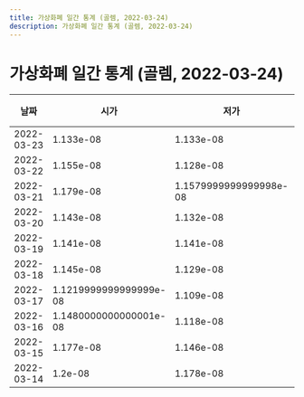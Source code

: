 ```yaml
---
title: 가상화폐 일간 통계 (골렘, 2022-03-24)
description: 가상화폐 일간 통계 (골렘, 2022-03-24)
---
```


가상화폐 일간 통계 (골렘, 2022-03-24)
===

|날짜|시가|저가|고가|종가|비고|
|--|--|--|--|--|--|
|2022-03-23|1.133e-08|1.133e-08|1.133e-08|1.133e-08|    |
|2022-03-22|1.155e-08|1.128e-08|1.1590000000000002e-08|1.1590000000000002e-08|    |
|2022-03-21|1.179e-08|1.1579999999999998e-08|1.1810000000000001e-08|1.1810000000000001e-08|    |
|2022-03-20|1.143e-08|1.132e-08|1.18e-08|1.18e-08|    |
|2022-03-19|1.141e-08|1.141e-08|1.152e-08|1.152e-08|    |
|2022-03-18|1.145e-08|1.129e-08|1.174e-08|1.1579999999999998e-08|    |
|2022-03-17|1.1219999999999999e-08|1.109e-08|1.1229999999999999e-08|1.1229999999999999e-08|    |
|2022-03-16|1.1480000000000001e-08|1.118e-08|1.1480000000000001e-08|1.118e-08|    |
|2022-03-15|1.177e-08|1.146e-08|1.18e-08|1.149e-08|    |
|2022-03-14|1.2e-08|1.178e-08|1.2160000000000001e-08|1.188e-08|    |

